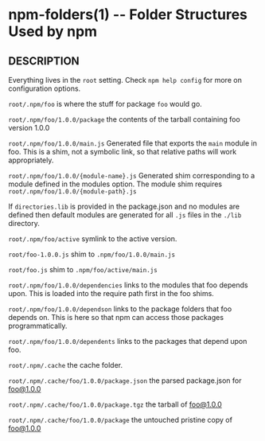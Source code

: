 npm-folders(1) -- Folder Structures Used by npm
===============================================

## DESCRIPTION

Everything lives in the `root` setting.  Check `npm help config` for more
on configuration options.

`root/.npm/foo` is where the stuff for package `foo` would go.

`root/.npm/foo/1.0.0/package` the contents of the tarball containing foo
version 1.0.0

`root/.npm/foo/1.0.0/main.js` Generated file that exports the `main` module in
foo.  This is a shim, not a symbolic link, so that relative paths will work
appropriately.

`root/.npm/foo/1.0.0/{module-name}.js` Generated shim corresponding to a module
defined in the modules option. The module shim requires `root/.npm/foo/1.0.0/{module-path}.js`

If `directories.lib` is provided in the package.json and no modules are defined 
then default modules are generated for all `.js` files in the `./lib` directory.

`root/.npm/foo/active` symlink to the active version.

`root/foo-1.0.0.js` shim to `.npm/foo/1.0.0/main.js`

`root/foo.js` shim to `.npm/foo/active/main.js`

`root/.npm/foo/1.0.0/dependencies` links to the modules that foo depends upon.
This is loaded into the require path first in the foo shims.

`root/.npm/foo/1.0.0/dependson` links to the package folders that foo depends
on.  This is here so that npm can access those packages programmatically.

`root/.npm/foo/1.0.0/dependents` links to the packages that depend upon foo.

`root/.npm/.cache` the cache folder.

`root/.npm/.cache/foo/1.0.0/package.json` the parsed package.json for foo@1.0.0

`root/.npm/.cache/foo/1.0.0/package.tgz` the tarball of foo@1.0.0

`root/.npm/.cache/foo/1.0.0/package` the untouched pristine copy of foo@1.0.0
